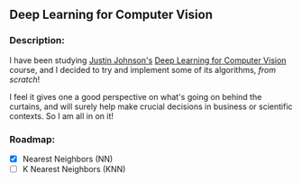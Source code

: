 ## Deep Learning for Computer Vision

### Description:

I have been studying [Justin Johnson's](https://web.eecs.umich.edu/~justincj/) [Deep Learning for Computer Vision](https://www.youtube.com/playlist?list=PL5-TkQAfAZFbzxjBHtzdVCWE0Zbhomg7r) course, and I decided to try and implement some of its algorithms, _from scratch_!

I feel it gives one a good perspective on what's going on behind the curtains, and will surely help make crucial decisions in business or scientific contexts. So I am all in on it!

### Roadmap:

- [x] Nearest Neighbors (NN)
- [ ] K Nearest Neighbors (KNN)
